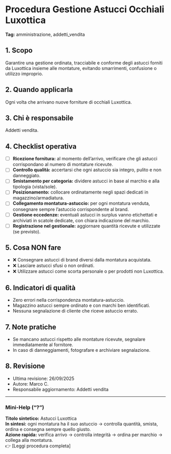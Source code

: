 # Procedura Gestione Astucci Occhiali Luxottica

**Tag:** amministrazione, addetti_vendita

## 1. Scopo

Garantire una gestione ordinata, tracciabile e conforme degli astucci forniti da Luxottica insieme alle montature, evitando smarrimenti, confusione o utilizzo improprio.

## 2. Quando applicarla

Ogni volta che arrivano nuove forniture di occhiali Luxottica.

## 3. Chi è responsabile

Addetti vendita.

## 4. Checklist operativa

- [ ] **Ricezione fornitura:** al momento dell’arrivo, verificare che gli astucci corrispondano al numero di montature ricevute.  
- [ ] **Controllo qualità:** accertarsi che ogni astuccio sia integro, pulito e non danneggiato.  
- [ ] **Smistamento per categoria:** dividere astucci in base al marchio e alla tipologia (vista/sole).  
- [ ] **Posizionamento:** collocare ordinatamente negli spazi dedicati in magazzino/armadiatura.  
- [ ] **Collegamento montatura-astuccio:** per ogni montatura venduta, consegnare sempre l’astuccio corrispondente al brand.  
- [ ] **Gestione eccedenze:** eventuali astucci in surplus vanno etichettati e archiviati in scatole dedicate, con chiara indicazione del marchio.  
- [ ] **Registrazione nel gestionale:** aggiornare quantità ricevute e utilizzate (se previsto).  

## 5. Cosa NON fare

- ❌ Consegnare astucci di brand diversi dalla montatura acquistata.  
- ❌ Lasciare astucci sfusi o non ordinati.  
- ❌ Utilizzare astucci come scorta personale o per prodotti non Luxottica.  

## 6. Indicatori di qualità

- Zero errori nella corrispondenza montatura-astuccio.  
- Magazzino astucci sempre ordinato e con marchi ben identificati.  
- Nessuna segnalazione di cliente che riceve astuccio errato.  

## 7. Note pratiche

- Se mancano astucci rispetto alle montature ricevute, segnalare immediatamente al fornitore.  
- In caso di danneggiamenti, fotografare e archiviare segnalazione.  

## 8. Revisione

- Ultima revisione: 26/09/2025
- Autore: Marco C.  
- Responsabile aggiornamento: Addetti vendita  

---

### Mini-Help (“?”)

**Titolo sintetico:** Astucci Luxottica  
**In sintesi:** ogni montatura ha il suo astuccio → controlla quantità, smista, ordina e consegna sempre quello giusto.  
**Azione rapida:** verifica arrivo → controlla integrità → ordina per marchio → collega alla montatura.  
👉 [Leggi procedura completa]
